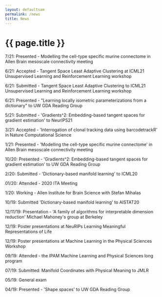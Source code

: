 ```yaml
---
layout: defaultsam
permalink: /news
title: News
---
```


{{ page.title }}
================


<p>
7/21: Presented - Modelling the cell-type specific murine connectome in Allen Brain mesoscale connectivity meeting
</p>

<p>
6/21: Accepted - Tangent Space Least Adaptive Clustering at ICML21 Unsupervised Learning and Reinforcement Learning workshop
</p>

<p>
6/21: Submitted - Tangent Space Least Adaptive Clustering to ICML21 Unsupervised Learning and Reinforcement Learning workshop 
</p>

<p>
6/21: Presented - "Learning locally isometric parameterizations from a dictionary" to UW GDA Reading Group
</p>

<p>
5/21: Submitted - 'Gradients^2: Embedding-based tangent spaces for gradient estimation' to NeurIPS21
</p>

<p>
3/21: Accepted - 'Interrogation of clonal tracking data using barcodetrackR' in Nature Computational Science
</p>

<p>
1/21: Presented - 'Modelling the cell-type specific murine connectome' in Allen Brain mesoscale connectivity meeting
</p>

<p>
10/20: Presented - 'Gradients^2: Embedding-based tangent spaces for gradient estimation' to UW GDA Reading Group
</p>

<p>
2/20: Submitted - 'Dictionary-based manifold learning' to ICML20
</p>

<p>
01/20: Attended - 2020 ITA Meeting
</p>
<p>
1/20: Working - Allen Institute for Brain Science with Stefan Mihalas
</p>
<p>
10/19: Submitted 'Dictionary-based manifold learning' to AISTAT20
</p>
<p>
12/11/19: Presentation - 'A family of algorithms for interpretable dimension reduction' Michael Mahoney's group at Berkeley
</p>
<p>
12/19: Poster presentations at NeuRIPs Learning Meaningful Representations of Life 
</p>
<p>
12/19: Poster presentations at Machine Learning in the Physical Sciences Workshop
</p>
<p>
09/19: Attended -  the IPAM Machine Learning and Physical Sciences long program
</p>
<p>
07/19: Submitted: Manifold Coordinates with Physical Meaning to JMLR
</p>
<p>
05/19: General exam
</p>
<p>
04/19: Presented - 'Shape spaces' to UW GDA Reading Group
</p>
